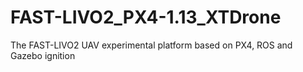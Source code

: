 # FAST-LIVO2_PX4-1.13_XTDrone
The FAST-LIVO2 UAV experimental platform based on PX4, ROS and Gazebo ignition
